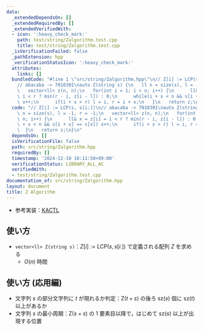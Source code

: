 ```yaml
---
data:
  _extendedDependsOn: []
  _extendedRequiredBy: []
  _extendedVerifiedWith:
  - icon: ':heavy_check_mark:'
    path: test/string/Zalgorithm.test.cpp
    title: test/string/Zalgorithm.test.cpp
  _isVerificationFailed: false
  _pathExtension: hpp
  _verificationStatusIcon: ':heavy_check_mark:'
  attributes:
    links: []
  bundledCode: "#line 1 \"src/string/Zalgorithm.hpp\"\n// Z[i] := LCP(s, s[i:])\n\
    // abacaba -> 7010301\nauto Z(string s) {\n   ll n = size(s), l = -1, r = -1;\n\
    \   vector<ll> z(n, n);\n   for(int i = 1; i < n; i++) {\n      ll& x = z[i] =\
    \ i < r ? min(r - i, z[i - l]) : 0;\n      while(i + x < n && s[i + x] == s[x])\
    \ x++;\n      if(i + x > r) l = i, r = i + x;\n   }\n   return z;\n}\n"
  code: "// Z[i] := LCP(s, s[i:])\n// abacaba -> 7010301\nauto Z(string s) {\n   ll\
    \ n = size(s), l = -1, r = -1;\n   vector<ll> z(n, n);\n   for(int i = 1; i <\
    \ n; i++) {\n      ll& x = z[i] = i < r ? min(r - i, z[i - l]) : 0;\n      while(i\
    \ + x < n && s[i + x] == s[x]) x++;\n      if(i + x > r) l = i, r = i + x;\n \
    \  }\n   return z;\n}\n"
  dependsOn: []
  isVerificationFile: false
  path: src/string/Zalgorithm.hpp
  requiredBy: []
  timestamp: '2024-12-10 18:11:50+09:00'
  verificationStatus: LIBRARY_ALL_AC
  verifiedWith:
  - test/string/Zalgorithm.test.cpp
documentation_of: src/string/Zalgorithm.hpp
layout: document
title: Z Algorithm
---
```

- 参考実装：[KACTL](https://github.com/kth-competitive-programming/kactl/blob/c52bac765cdd9cda1def052c698ffa7bd3318d29/content/strings/KMP.h)

## 使い方

- `vector<ll> Z(string s)`：$Z[i] := \text{LCP}(s, s[i:])$ で定義される配列 $Z$ を求める
    - $O(n)$ 時間

## 使い方 (応用編)

- 文字列 $s$ の部分文字列に $t$ が現れるか判定：$\text{Z}(t + s)$ の後ろ $\text{sz}(s)$ 個に $\text{sz}(t)$ 以上があるか
- 文字列 $s$ の最小周期：$\text{Z}(s + s)$ の $1$ 要素目以降で，はじめて $\text{sz}(s)$ 以上が出現する位置

